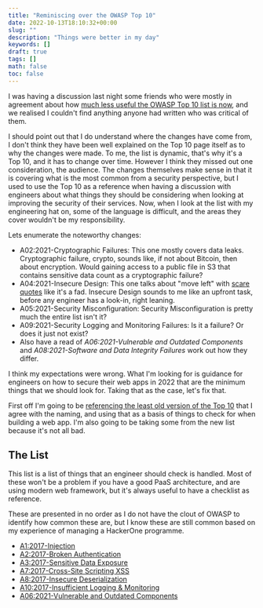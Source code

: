 ```yaml
---
title: "Reminiscing over the OWASP Top 10"
date: 2022-10-13T18:10:32+00:00
slug: ""
description: "Things were better in my day"
keywords: []
draft: true
tags: []
math: false
toc: false
---
```


I was having a discussion last night some friends who were mostly in agreement about how [much less useful the OWASP Top 10 list is now](https://web.archive.org/web/20221008005542/https://owasp.org/Top10/), and we realised I couldn't find anything anyone had written who was critical of them.

I should point out that I do understand where the changes have come from, I don't think they have been well explained on the Top 10 page itself as to why the changes were made. To me, the list is dynamic, that's why it's a Top 10, and it has to change over time. However I think they missed out one consideration, the audience. The changes themselves make sense in that it is covering what is the most common from a security perspective, but I used to use the Top 10 as a reference when having a discussion with engineers about what things they should be considering when looking at improving the security of their services. Now, when I look at the list with my engineering hat on, some of the language is difficult, and the areas they cover wouldn't be my responsibility.

Lets enumerate the noteworthy changes:

* A02:2021-Cryptographic Failures: This one mostly covers data leaks. Cryptographic failure, crypto, sounds like, if not about Bitcoin, then about encryption. Would gaining access to a public file in S3 that contains sensitive data count as a cryptographic failure?
* A04:2021-Insecure Design: This one talks about "move left" with [scare quotes](https://en.wikipedia.org/wiki/Scare_quotes) like it's a fad. Insecure Design sounds to me like an upfront task, before any engineer has a look-in, right leaning.
* A05:2021-Security Misconfiguration: Security Misconfiguration is pretty much the entire list isn't it?
* A09:2021-Security Logging and Monitoring Failures: Is it a failure? Or does it just not exist?
* Also have a read of _A06:2021-Vulnerable and Outdated Components_ and _A08:2021-Software and Data Integrity Failures_ work out how they differ.

I think my expectations were wrong. What I'm looking for is guidance for engineers on how to secure their web apps in 2022 that are the minimum things that we should look for. Taking that as the case, let's fix that.

First off I'm going to be [referencing the least old version of the Top 10](https://web.archive.org/web/20210820092716/https://owasp.org/www-project-top-ten/) that I agree with the naming, and using that as a basis of things to check for when building a web app. I'm also going to be taking some from the new list because it's not all bad.

## The List
This list is a list of things that an engineer should check is handled. Most of these won't be a problem if you have a good PaaS architecture, and are using modern web framework, but it's always useful to have a checklist as reference.

These are presented in no order as I do not have the clout of OWASP to identify how common these are, but I know these are still common based on my experience of managing a HackerOne programme.

* [A1:2017-Injection](https://owasp.org/www-project-top-ten/2017/A1_2017-Injection)
* [A2:2017-Broken Authentication](https://owasp.org/www-project-top-ten/2017/A2_2017-Broken_Authentication)
* [A3:2017-Sensitive Data Exposure](https://owasp.org/www-project-top-ten/2017/A3_2017-Sensitive_Data_Exposure)
* [A7:2017-Cross-Site Scripting XSS](https://owasp.org/www-project-top-ten/2017/A7_2017-Cross-Site_Scripting_(XSS))
* [A8:2017-Insecure Deserialization](https://owasp.org/www-project-top-ten/2017/A8_2017-Insecure_Deserialization)
* [A10:2017-Insufficient Logging & Monitoring](https://owasp.org/www-project-top-ten/2017/A10_2017-Insufficient_Logging%2526Monitoring)
* [A06:2021-Vulnerable and Outdated Components](https://owasp.org/Top10/A06_2021-Vulnerable_and_Outdated_Components/)

